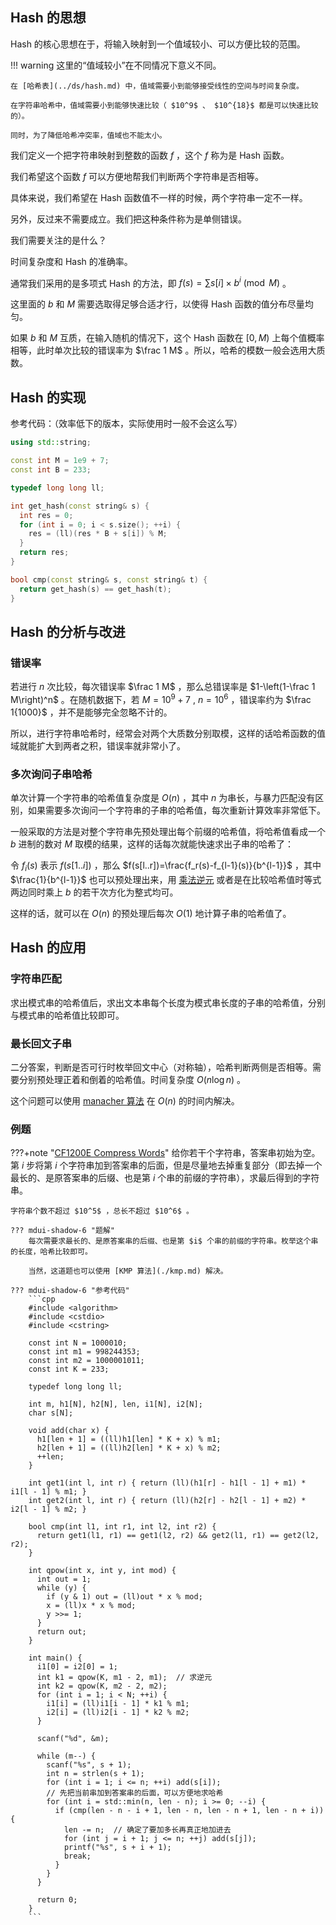 ## Hash 的思想

Hash 的核心思想在于，将输入映射到一个值域较小、可以方便比较的范围。

!!! warning
    这里的“值域较小”在不同情况下意义不同。
    
    在 [哈希表](../ds/hash.md) 中，值域需要小到能够接受线性的空间与时间复杂度。
    
    在字符串哈希中，值域需要小到能够快速比较（ $10^9$ 、 $10^{18}$ 都是可以快速比较的）。
    
    同时，为了降低哈希冲突率，值域也不能太小。

我们定义一个把字符串映射到整数的函数 $f$ ，这个 $f$ 称为是 Hash 函数。

我们希望这个函数 $f$ 可以方便地帮我们判断两个字符串是否相等。

具体来说，我们希望在 Hash 函数值不一样的时候，两个字符串一定不一样。

另外，反过来不需要成立。我们把这种条件称为是单侧错误。

我们需要关注的是什么？

时间复杂度和 Hash 的准确率。

通常我们采用的是多项式 Hash 的方法，即 $f(s) = \sum s[i] \times b^i \pmod M$ 。

这里面的 $b$ 和 $M$ 需要选取得足够合适才行，以使得 Hash 函数的值分布尽量均匀。

如果 $b$ 和 $M$ 互质，在输入随机的情况下，这个 Hash 函数在 $[0,M)$ 上每个值概率相等，此时单次比较的错误率为 $\frac 1 M$ 。所以，哈希的模数一般会选用大质数。

## Hash 的实现

参考代码：（效率低下的版本，实际使用时一般不会这么写）

```cpp
using std::string;

const int M = 1e9 + 7;
const int B = 233;

typedef long long ll;

int get_hash(const string& s) {
  int res = 0;
  for (int i = 0; i < s.size(); ++i) {
    res = (ll)(res * B + s[i]) % M;
  }
  return res;
}

bool cmp(const string& s, const string& t) {
  return get_hash(s) == get_hash(t);
}
```

## Hash 的分析与改进

### 错误率

若进行 $n$ 次比较，每次错误率 $\frac 1 M$ ，那么总错误率是 $1-\left(1-\frac 1 M\right)^n$ 。在随机数据下，若 $M=10^9 + 7$ , $n=10^6$ ，错误率约为 $\frac 1{1000}$ ，并不是能够完全忽略不计的。

所以，进行字符串哈希时，经常会对两个大质数分别取模，这样的话哈希函数的值域就能扩大到两者之积，错误率就非常小了。

### 多次询问子串哈希

单次计算一个字符串的哈希值复杂度是 $O(n)$ ，其中 $n$ 为串长，与暴力匹配没有区别，如果需要多次询问一个字符串的子串的哈希值，每次重新计算效率非常低下。

一般采取的方法是对整个字符串先预处理出每个前缀的哈希值，将哈希值看成一个 $b$ 进制的数对 $M$ 取模的结果，这样的话每次就能快速求出子串的哈希了：

令 $f_i(s)$ 表示 $f(s[1..i])$ ，那么 $f(s[l..r])=\frac{f_r(s)-f_{l-1}(s)}{b^{l-1}}$ ，其中 $\frac{1}{b^{l-1}}$ 也可以预处理出来，用 [乘法逆元](../math/inverse.md) 或者是在比较哈希值时等式两边同时乘上 $b$ 的若干次方化为整式均可。

这样的话，就可以在 $O(n)$ 的预处理后每次 $O(1)$ 地计算子串的哈希值了。

## Hash 的应用

### 字符串匹配

求出模式串的哈希值后，求出文本串每个长度为模式串长度的子串的哈希值，分别与模式串的哈希值比较即可。

### 最长回文子串

二分答案，判断是否可行时枚举回文中心（对称轴），哈希判断两侧是否相等。需要分别预处理正着和倒着的哈希值。时间复杂度 $O(n\log n)$ 。

这个问题可以使用 [manacher 算法](./manacher.md) 在 $O(n)$ 的时间内解决。

### 例题

???+note "[CF1200E Compress Words](http://codeforces.com/contest/1200/problem/E)"
    给你若干个字符串，答案串初始为空。第 $i$ 步将第 $i$ 个字符串加到答案串的后面，但是尽量地去掉重复部分（即去掉一个最长的、是原答案串的后缀、也是第 $i$ 个串的前缀的字符串），求最后得到的字符串。
    
    字符串个数不超过 $10^5$ ，总长不超过 $10^6$ 。
    
    ??? mdui-shadow-6 "题解"
        每次需要求最长的、是原答案串的后缀、也是第 $i$ 个串的前缀的字符串。枚举这个串的长度，哈希比较即可。
        
        当然，这道题也可以使用 [KMP 算法](./kmp.md) 解决。
    
    ??? mdui-shadow-6 "参考代码"
        ```cpp
        #include <algorithm>
        #include <cstdio>
        #include <cstring>
        
        const int N = 1000010;
        const int m1 = 998244353;
        const int m2 = 1000001011;
        const int K = 233;
        
        typedef long long ll;
        
        int m, h1[N], h2[N], len, i1[N], i2[N];
        char s[N];
        
        void add(char x) {
          h1[len + 1] = ((ll)h1[len] * K + x) % m1;
          h2[len + 1] = ((ll)h2[len] * K + x) % m2;
          ++len;
        }
        
        int get1(int l, int r) { return (ll)(h1[r] - h1[l - 1] + m1) * i1[l - 1] % m1; }
        int get2(int l, int r) { return (ll)(h2[r] - h2[l - 1] + m2) * i2[l - 1] % m2; }
        
        bool cmp(int l1, int r1, int l2, int r2) {
          return get1(l1, r1) == get1(l2, r2) && get2(l1, r1) == get2(l2, r2);
        }
        
        int qpow(int x, int y, int mod) {
          int out = 1;
          while (y) {
            if (y & 1) out = (ll)out * x % mod;
            x = (ll)x * x % mod;
            y >>= 1;
          }
          return out;
        }
        
        int main() {
          i1[0] = i2[0] = 1;
          int k1 = qpow(K, m1 - 2, m1);  // 求逆元
          int k2 = qpow(K, m2 - 2, m2);
          for (int i = 1; i < N; ++i) {
            i1[i] = (ll)i1[i - 1] * k1 % m1;
            i2[i] = (ll)i2[i - 1] * k2 % m2;
          }
        
          scanf("%d", &m);
        
          while (m--) {
            scanf("%s", s + 1);
            int n = strlen(s + 1);
            for (int i = 1; i <= n; ++i) add(s[i]);
            // 先把当前串加到答案串的后面，可以方便地求哈希
            for (int i = std::min(n, len - n); i >= 0; --i) {
              if (cmp(len - n - i + 1, len - n, len - n + 1, len - n + i)) {
                len -= n;  // 确定了要加多长再真正地加进去
                for (int j = i + 1; j <= n; ++j) add(s[j]);
                printf("%s", s + i + 1);
                break;
              }
            }
          }
        
          return 0;
        }
        ```
